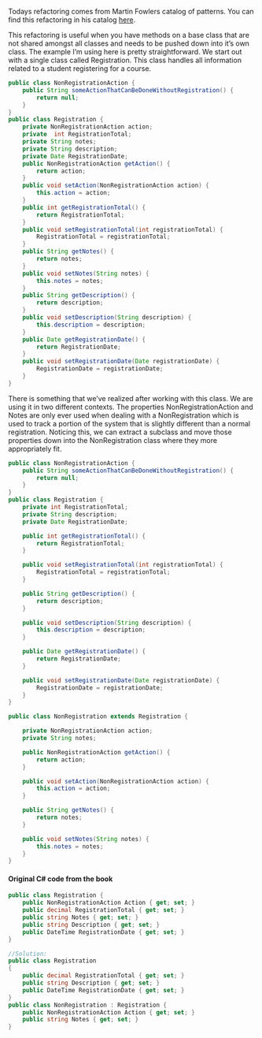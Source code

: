 Todays refactoring comes from Martin Fowlers catalog of patterns. You can find this refactoring in his catalog [here](http://refactoring.com/catalog/extractSubclass.html).

This refactoring is useful when you have methods on a base class that are not shared amongst all classes and needs to be pushed down into it’s own class. 
The example I’m using here is pretty straightforward. 
We start out with a single class called Registration. 
This class handles all information related to a student registering for a course.

```Java
public class NonRegistrationAction {
	public String someActionThatCanBeDoneWithoutRegistration() {
		return null;
	}
}
public class Registration {
	private NonRegistrationAction action;
	private  int RegistrationTotal;
	private String notes;
	private String description;
	private Date RegistrationDate;
	public NonRegistrationAction getAction() {
		return action;
	}
	public void setAction(NonRegistrationAction action) {
		this.action = action;
	}
	public int getRegistrationTotal() {
		return RegistrationTotal;
	}
	public void setRegistrationTotal(int registrationTotal) {
		RegistrationTotal = registrationTotal;
	}
	public String getNotes() {
		return notes;
	}
	public void setNotes(String notes) {
		this.notes = notes;
	}
	public String getDescription() {
		return description;
	}
	public void setDescription(String description) {
		this.description = description;
	}
	public Date getRegistrationDate() {
		return RegistrationDate;
	}
	public void setRegistrationDate(Date registrationDate) {
		RegistrationDate = registrationDate;
	}
}
```
There is something that we’ve realized after working with this class. We are using it in two different contexts. 
The properties NonRegistrationAction and Notes are only ever used when dealing with a NonRegistration which is used to track a portion of the system that is slightly different than a normal registration.
Noticing this, we can extract a subclass and move those properties down into the NonRegistration class where they more appropriately fit.

```Java
public class NonRegistrationAction {
	public String someActionThatCanBeDoneWithoutRegistration() {
		return null;
	}
}
public class Registration {
	private int RegistrationTotal;
	private String description;
	private Date RegistrationDate;

	public int getRegistrationTotal() {
		return RegistrationTotal;
	}

	public void setRegistrationTotal(int registrationTotal) {
		RegistrationTotal = registrationTotal;
	}

	public String getDescription() {
		return description;
	}

	public void setDescription(String description) {
		this.description = description;
	}

	public Date getRegistrationDate() {
		return RegistrationDate;
	}

	public void setRegistrationDate(Date registrationDate) {
		RegistrationDate = registrationDate;
	}
}

public class NonRegistration extends Registration {

	private NonRegistrationAction action;
	private String notes;

	public NonRegistrationAction getAction() {
		return action;
	}

	public void setAction(NonRegistrationAction action) {
		this.action = action;
	}

	public String getNotes() {
		return notes;
	}

	public void setNotes(String notes) {
		this.notes = notes;
	}
}
```
 
#### Original C# code from the book
```cs
public class Registration {
	public NonRegistrationAction Action { get; set; }
	public decimal RegistrationTotal { get; set; }
	public string Notes { get; set; }
	public string Description { get; set; }
	public DateTime RegistrationDate { get; set; }
}

//Solution:
public class Registration
{
	public decimal RegistrationTotal { get; set; }
	public string Description { get; set; }
	public DateTime RegistrationDate { get; set; }
}
public class NonRegistration : Registration {
	public NonRegistrationAction Action { get; set; }
	public string Notes { get; set; }
}
```
